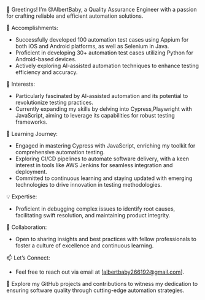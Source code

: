 👋 Greetings! I’m @AlbertBaby, a Quality Assurance Engineer with a passion for crafting reliable and efficient automation solutions.

🎯 Accomplishments:
   - Successfully developed 100 automation test cases using Appium for both iOS and Android platforms, as well as Selenium in Java.
   - Proficient in developing 30+ automation test cases utilizing Python for Android-based devices.
   - Actively exploring AI-assisted automation techniques to enhance testing efficiency and accuracy.

👀 Interests:
   - Particularly fascinated by AI-assisted automation and its potential to revolutionize testing practices.
   - Currently expanding my skills by delving into Cypress,Playwright with JavaScript, aiming to leverage its capabilities for robust testing frameworks.

🌱 Learning Journey:
   - Engaged in mastering Cypress with JavaScript, enriching my toolkit for comprehensive automation testing.
   - Exploring CI/CD pipelines to automate software delivery, with a keen interest in tools like AWS Jenkins for seamless integration and deployment.
   - Committed to continuous learning and staying updated with emerging technologies to drive innovation in testing methodologies.

💡 Expertise:
   - Proficient in debugging complex issues to identify root causes, facilitating swift resolution, and maintaining product integrity.

💞️ Collaboration:
   - Open to sharing insights and best practices with fellow professionals to foster a culture of excellence and continuous learning.

📫 Let’s Connect:
   - Feel free to reach out via email at [albertbaby266192@gmail.com].

🔗 Explore my GitHub projects and contributions to witness my dedication to ensuring software quality through cutting-edge automation strategies.


<!---
AlbertBaby/AlbertBaby is a ✨ special ✨ repository because its `README.md` (this file) appears on your GitHub profile.
You can click the Preview link to take a look at your changes.
--->

